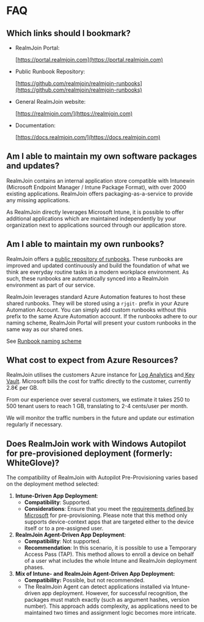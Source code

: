 # FAQ

## Which links should I bookmark?

*   RealmJoin Portal:

    [https://portal.realmjoin.com](https://portal.realmjoin.com)
*   Public Runbook Repository:

    [https://github.com/realmjoin/realmjoin-runbooks](https://github.com/realmjoin/realmjoin-runbooks)
*   General RealmJoin website:

    [https://realmjoin.com/](https://realmjoin.com)
*   Documentation:

    [https://docs.realmjoin.com/](https://docs.realmjoin.com)

## Am I able to maintain my own software packages and updates?

RealmJoin contains an internal application store compatible with Intunewin (Microsoft Endpoint Manager / Intune Package Format), with over 2000 existing applications. RealmJoin offers packaging-as-a-service to provide any missing applications.

As RealmJoin directly leverages Microsoft Intune, it is possible to offer additional applications which are maintained independently by your organization next to applications sourced through our application store.

## Am I able to maintain my own runbooks?

RealmJoin offers a [public repository of runbooks](https://github.com/realmjoin/realmjoin-runbooks). These runbooks are improved and updated continuously and build the foundation of what we think are everyday routine tasks in a modern workplace environment. As such, these runbooks are automatically synced into a RealmJoin environment as part of our service.

RealmJoin leverages standard Azure Automation features to host these shared runbooks. They will be stored using a `rjgit-` prefix in your Azure Automation Account. You can simply add custom runbooks without this prefix to the same Azure Automation account. If the runbooks adhere to our naming scheme, RealmJoin Portal will present your custom runbooks in the same way as our shared ones.

See [Runbook naming scheme](../automation/runbooks/naming-conventions.md)

## What cost to expect from Azure Resources?

RealmJoin utilises the customers Azure instance for [Log Analytics](../logs/log-analytics.md) and[ Key Vault](../realmjoin-agent/realmjoin-client/local-admin-password-solution-laps/keyvault.md). Microsoft bills the cost for traffic directly to the customer, currently 2.8€ per GB.&#x20;

From our experience over several customers, we estimate it takes 250 to 500 tenant users to reach 1 GB, translating to 2-4 cents/user per month.&#x20;

We will monitor the traffic numbers in the future and update our estimation regularly if necessary.

## Does RealmJoin work with Windows Autopilot for pre-provisioned deployment (formerly: WhiteGlove)?

The compatibility of RealmJoin with Autopilot Pre-Provisioning varies based on the deployment method selected:

1. **Intune-Driven App Deployment**:
   * **Compatibility**: Supported.
   * **Considerations**: Ensure that you meet the [requirements defined by Microsoft](https://learn.microsoft.com/en-us/autopilot/pre-provision) for pre-provisioning. Please note that this method only supports device-context apps that are targeted either to the device itself or to a pre-assigned user.&#x20;
2. **RealmJoin Agent-Driven App Deployment**:
   * **Compatibility**: Not supported.
   * **Recommendation**: In this scenario, it is possible to use a Temporary Access Pass (TAP). This method allows to enroll a device on behalf of a user what includes the whole Intune and RealmJoin deployment phases.
3. **Mix of Intune- and RealmJoin Agent-Driven App Deployment:**
   * **Compatibility:** Possible, but not recommended.
   * The RealmJoin Agent can detect applications installed via Intune-driven app deployment. However, for successful recognition, the packages must match exactly (such as argument hashes, version number). This approach adds complexity, as applications need to be maintained two times and assignment logic becomes more intricate.
